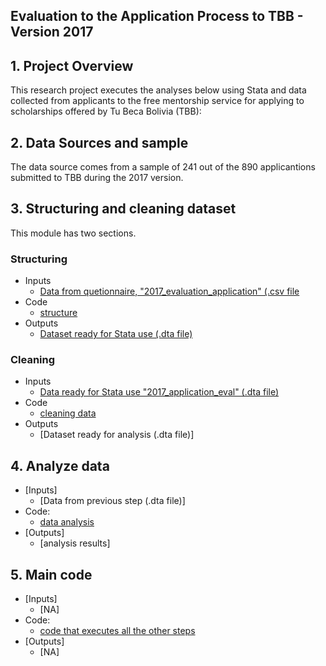 ## Evaluation to the Application Process to TBB - Version 2017

## 1. Project Overview
This research project executes the analyses below using Stata and data collected from applicants to the free mentorship service for applying to scholarships offered by Tu Beca Bolivia (TBB):

## 2. Data Sources and sample
The data source comes from a sample of 241 out of the 890 applicantions submitted to TBB during the 2017 version.

## 3. Structuring and cleaning dataset

This module has two sections.

### Structuring
- Inputs
  - [Data from quetionnaire, "2017_evaluation_application" (.csv file](https://github.com/ergoro/2017_tbb_eval_application/blob/master/2017_evaluation_application.csv)
- Code
  - [structure](https://github.com/ergoro/2017_tbb_eval_application/blob/master/2017_app_eval_structure.do)
- Outputs
  - [Dataset ready for Stata use (.dta file)](https://github.com/ergoro/2017_tbb_eval_application/blob/master/2017_application_eval.dta)
  
### Cleaning
- Inputs
  - [Data ready for Stata use "2017_application_eval" (.dta file)](https://github.com/ergoro/2017_tbb_eval_application/blob/master/2017_application_eval.dta)
- Code
  - [cleaning data](https://github.com/ergoro/2017_tbb_eval_application/blob/master/2017_app_eval_clean.do)
- Outputs
  - [Dataset ready for analysis (.dta file)]

## 4. Analyze data
 
- [Inputs]
  - [Data from previous step (.dta file)]
- Code:
  - [data analysis](https://github.com/ergoro/2017_tbb_eval_application/blob/master/2017_app_eval_analyze.do)
- [Outputs]
  - [analysis results]
  
 ## 5. Main code
 
- [Inputs]
  - [NA]
- Code:
  - [code that executes all the other steps](https://github.com/ergoro/2017_tbb_eval_application/blob/master/2017_app_eval_main.do)
- [Outputs]
  - [NA]
